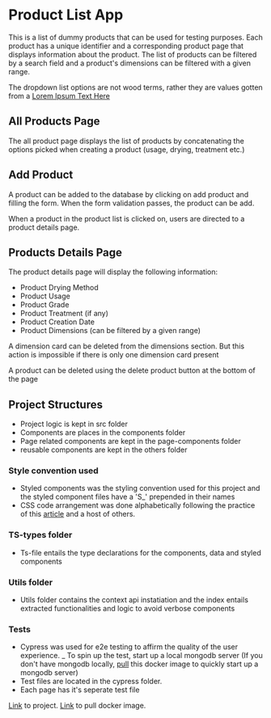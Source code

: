 # Product List App

This is a list of dummy products that can be used for testing purposes. Each product has a unique identifier and a corresponding product page that displays information about the product. The list of products can be filtered by a search field and a product's dimensions can be filtered with a given range.

The dropdown list options are not wood terms, rather they are values gotten from a [Lorem Ipsum Text Here](https:https://loremipsum.io/)

## All Products Page

The all product page displays the list of products by concatenating the options picked when creating a product (usage, drying, treatment etc.)

## Add Product

A product can be added to the database by clicking on add product and filling the form. When the form validation passes, the product can be add.

When a product in the product list is clicked on, users are directed to a product details page.

## Products Details Page

The product details page will display the following information:

- Product Drying Method
- Product Usage
- Product Grade
- Product Treatment (if any)
- Product Creation Date
- Product Dimensions (can be filtered by a given range)

A dimension card can be deleted from the dimensions section. But this action is impossible if there is only one dimension card present

A product can be deleted using the delete product button at the bottom of the page

## Project Structures

- Project logic is kept in src folder
- Components are places in the components folder
- Page related components are kept in the page-components folder
- reusable components are kept in the others folder

### Style convention used

- Styled components was the styling convention used for this project and the styled component files have a 'S\_' prepended in their names
- CSS code arrangement was done alphabetically following the practice of this [article](https://ericwbailey.website/published/organize-your-css-declarations-alphabetically/) and a host of others.

### TS-types folder

- Ts-file entails the type declarations for the components, data and styled components

### Utils folder

- Utils folder contains the context api instatiation and the index entails extracted functionalities and logic to avoid verbose components

### Tests

- Cypress was used for e2e testing to affirm the quality of the user experience.
  \_ To spin up the test, start up a local mongodb server (If you don't have mongodb locally, [pull](https://hub.docker.com/_/mongo) this docker image to quickly start up a mongodb server)
- Test files are located in the cypress folder.
- Each page has it's seperate test file

[Link](https://timberub-task.vercel.app) to project.
[Link](https://hub.docker.com/repository/docker/ibraheemsulay/timberhub) to pull docker image.
